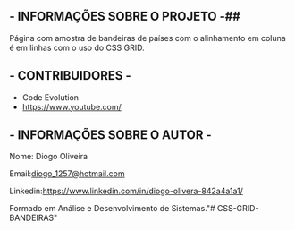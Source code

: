 ## - INFORMAÇÕES SOBRE O PROJETO -##  

Página com amostra de bandeiras de países com  o alinhamento em coluna é em linhas com o uso do CSS GRID.


## - CONTRIBUIDORES - ##

- Code Evolution
- https://www.youtube.com/


## - INFORMAÇÕES SOBRE O AUTOR - ##

Nome: Diogo Oliveira

Email:diogo_1257@hotmail.com

Linkedin:https://www.linkedin.com/in/diogo-olivera-842a4a1a1/

Formado em Análise e Desenvolvimento de Sistemas."# CSS-GRID-BANDEIRAS" 
